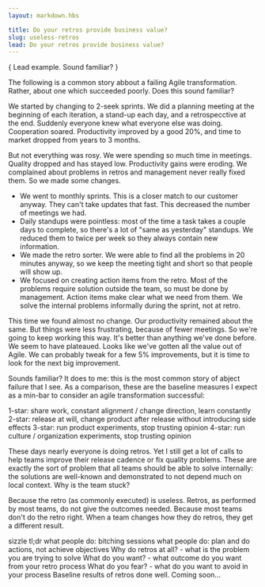 ```yaml
---
layout: markdown.hbs

title: Do your retros provide business value?
slug: useless-retros
lead: Do your retros provide business value?
---
```


{ Lead example. Sound familiar? }

The following is a common story abbout a failing Agile transformation. Rather, about one which succeeded poorly. Does this sound familiar?

We started by changing to 2-seek sprints. We did a planning meeting at the beginning of each iteration, a stand-up each day, and a retrospecctive at the end. Suddenly everyone knew what everyone else was doing. Cooperation soared. Productivity improved by a good 20%, and time to market dropped from years to 3 months.

But not everything was rosy. We were spending so much time in meetings. Quality dropped and has stayed low. Productivity gains were eroding. We complained about problems in retros and management never really fixed them. So we made some changes.

* We went to monthly sprints. This is a closer match to our customer anyway. They can't take updates that fast. This decreased the number of meetings we had.
* Daily standups were pointless: most of the time a task takes a couple days to complete, so there's a lot of "same as yesterday" standups. We reduced them to twice per week so they always contain new information.
* We made the retro sorter. We were able to find all the problems in 20 minutes anyway, so we keep the meeting tight and short so that people will show up.
* We focused on creating action items from the retro. Most of the problems require solution outside the team, so must be done by management. Action items make clear what we need from them. We solve the internal problems informally during the sprint, not at retro.

This time we found almost no change. Our productivity remained about the same. But things were less frustrating, because of fewer meetings. So we're going to keep working this way. It's better than anything we've done before. We seem to have plateaued. Looks like we've gotten all the value out of Agile. We can probably tweak for a few 5% improvements, but it is time to look for the next big improvement.

Sounds familiar? It does to me: this is the most common story of abject failure that I see. As a comparison, these are the baseline measures I expect as a min-bar to consider an agile transformation successful:






1-star: share work, constant alignment / change direction, learn constantly
2-star: release at will, change product after release without introducing side effects
3-star: run product experiments, stop trusting opinion
4-star: run culture / organization experiments, stop trusting opinion




These days nearly everyone is doing retros. Yet I still get a lot of calls to help teams improve their release cadence or fix quality problems. These are exactly the sort of problem that all teams should be able to solve internally: the solutions are well-known and demonstrated to not depend much on local context. Why is the team stuck?

Because the retro (as commonly executed) is useless. Retros, as performed by most teams, do not give the outcomes needed. Because most teams don't do the retro right. When a team changes how they do retros, they get a different result.

sizzle
tl;dr
what people do: bitching sessions
what people do: plan and do actions, not achieve objectives
Why do retros at all? - what is the problem you are trying to solve
What do you want? - what outcome do you want from your retro process
What do you fear? - what do you want to avoid in your process
Baseline results of retros done well.
Coming soon...
